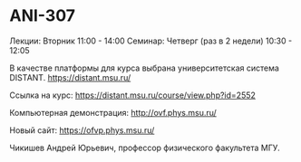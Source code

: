 # ANI-307
  Лекции: Вторник 11:00 - 14:00
  Семинар: Четверг (раз в 2 недели) 10:30 - 12:05
  
  
  В качестве платформы для курса выбрана университетская система DISTANT. https://distant.msu.ru/
  
  Ссылка на курс: https://distant.msu.ru/course/view.php?id=2552

  Компьютерная демонстрация: http://ovf.phys.msu.ru/
  
  Новый сайт: https://ofvp.phys.msu.ru/
  
  
  Чикишев Андрей Юрьевич, профессор физического факультета МГУ.
